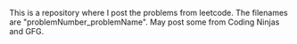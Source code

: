 This is a repository where I post the problems from leetcode.
The filenames are "problemNumber_problemName".
May post some from Coding Ninjas and GFG.